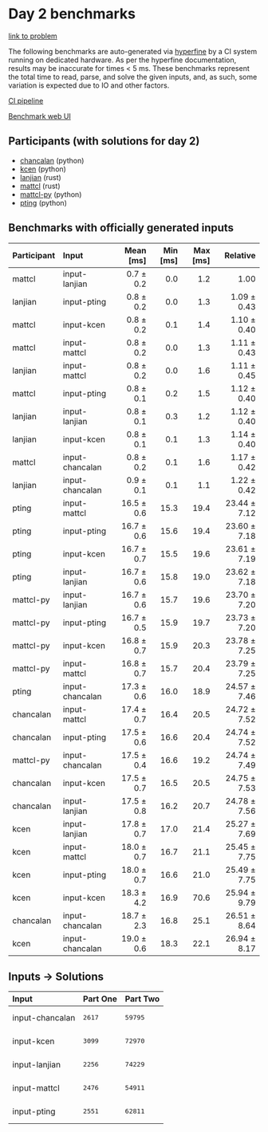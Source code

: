 # Day 2 benchmarks

[link to problem](https://adventofcode.com/2023/day/2)

The following benchmarks are auto-generated via
[hyperfine](https://github.com/sharkdp/hyperfine) by a CI system running on
dedicated hardware. As per the hyperfine documentation, results may be
inaccurate for times < 5 ms. These benchmarks represent the total time to read,
parse, and solve the given inputs, and, as such, some variation is expected due
to IO and other factors.

[CI pipeline](http://ci.papercode.net:8080/teams/main/pipelines/aoc2023)

[Benchmark web UI](https://aoc.ancalagon.black)


## Participants (with solutions for day 2)

- [chancalan](https://github.com/chancalan/aoc2023) (python)
- [kcen](https://github.com/kcen/aoc2023) (python)
- [lanjian](https://github.com/lanjian/aoc-2023) (rust)
- [mattcl](https://github.com/mattcl/aoc2023) (rust)
- [mattcl-py](https://github.com/mattcl/aoc2023-py) (python)
- [pting](https://github.com/pting/aoc2023) (python)


## Benchmarks with officially generated inputs

| Participant | Input | Mean [ms] | Min [ms] | Max [ms] | Relative |
|:---|:---|---:|---:|---:|---:|
| mattcl | input-lanjian | 0.7 ± 0.2 | 0.0 | 1.2 | 1.00 |
| lanjian | input-pting | 0.8 ± 0.2 | 0.0 | 1.3 | 1.09 ± 0.43 |
| mattcl | input-kcen | 0.8 ± 0.2 | 0.1 | 1.4 | 1.10 ± 0.40 |
| mattcl | input-mattcl | 0.8 ± 0.2 | 0.0 | 1.3 | 1.11 ± 0.43 |
| lanjian | input-mattcl | 0.8 ± 0.2 | 0.0 | 1.6 | 1.11 ± 0.45 |
| mattcl | input-pting | 0.8 ± 0.1 | 0.2 | 1.5 | 1.12 ± 0.40 |
| lanjian | input-lanjian | 0.8 ± 0.1 | 0.3 | 1.2 | 1.12 ± 0.40 |
| lanjian | input-kcen | 0.8 ± 0.1 | 0.1 | 1.3 | 1.14 ± 0.40 |
| mattcl | input-chancalan | 0.8 ± 0.2 | 0.1 | 1.6 | 1.17 ± 0.42 |
| lanjian | input-chancalan | 0.9 ± 0.1 | 0.1 | 1.1 | 1.22 ± 0.42 |
| pting | input-mattcl | 16.5 ± 0.6 | 15.3 | 19.4 | 23.44 ± 7.12 |
| pting | input-pting | 16.7 ± 0.6 | 15.6 | 19.4 | 23.60 ± 7.18 |
| pting | input-kcen | 16.7 ± 0.7 | 15.5 | 19.6 | 23.61 ± 7.19 |
| pting | input-lanjian | 16.7 ± 0.6 | 15.8 | 19.0 | 23.62 ± 7.18 |
| mattcl-py | input-lanjian | 16.7 ± 0.6 | 15.7 | 19.6 | 23.70 ± 7.20 |
| mattcl-py | input-pting | 16.7 ± 0.5 | 15.9 | 19.7 | 23.73 ± 7.20 |
| mattcl-py | input-kcen | 16.8 ± 0.7 | 15.9 | 20.3 | 23.78 ± 7.25 |
| mattcl-py | input-mattcl | 16.8 ± 0.7 | 15.7 | 20.4 | 23.79 ± 7.25 |
| pting | input-chancalan | 17.3 ± 0.6 | 16.0 | 18.9 | 24.57 ± 7.46 |
| chancalan | input-mattcl | 17.4 ± 0.7 | 16.4 | 20.5 | 24.72 ± 7.52 |
| chancalan | input-pting | 17.5 ± 0.6 | 16.6 | 20.4 | 24.74 ± 7.52 |
| mattcl-py | input-chancalan | 17.5 ± 0.4 | 16.6 | 19.2 | 24.74 ± 7.49 |
| chancalan | input-kcen | 17.5 ± 0.7 | 16.5 | 20.5 | 24.75 ± 7.53 |
| chancalan | input-lanjian | 17.5 ± 0.8 | 16.2 | 20.7 | 24.78 ± 7.56 |
| kcen | input-lanjian | 17.8 ± 0.7 | 17.0 | 21.4 | 25.27 ± 7.69 |
| kcen | input-mattcl | 18.0 ± 0.7 | 16.7 | 21.1 | 25.45 ± 7.75 |
| kcen | input-pting | 18.0 ± 0.7 | 16.6 | 21.0 | 25.49 ± 7.75 |
| kcen | input-kcen | 18.3 ± 4.2 | 16.9 | 70.6 | 25.94 ± 9.79 |
| chancalan | input-chancalan | 18.7 ± 2.3 | 16.8 | 25.1 | 26.51 ± 8.64 |
| kcen | input-chancalan | 19.0 ± 0.6 | 18.3 | 22.1 | 26.94 ± 8.17 |


## Inputs -> Solutions

| Input | Part One | Part Two |
|:---|:---|:---|
|input-chancalan|<pre>2617</pre>|<pre>59795</pre>|
|input-kcen|<pre>3099</pre>|<pre>72970</pre>|
|input-lanjian|<pre>2256</pre>|<pre>74229</pre>|
|input-mattcl|<pre>2476</pre>|<pre>54911</pre>|
|input-pting|<pre>2551</pre>|<pre>62811</pre>|